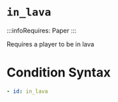 # `in_lava`
:::infoRequires:
Paper
:::

Requires a player to be in lava
# Condition Syntax
```yaml
- id: in_lava
```
